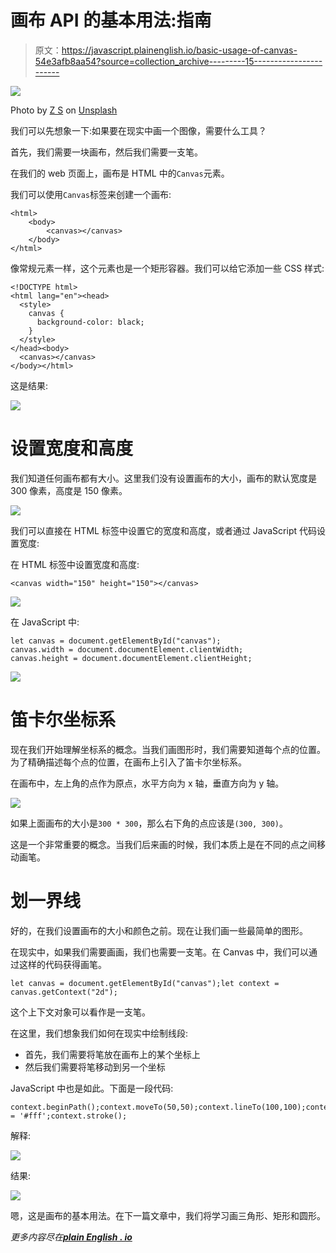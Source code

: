 # 画布 API 的基本用法:指南

> 原文：<https://javascript.plainenglish.io/basic-usage-of-canvas-54e3afb8aa54?source=collection_archive---------15----------------------->

![](img/d37208021d691188bbe2b4536eb368a9.png)

Photo by [Z S](https://unsplash.com/@kovacsz1?utm_source=medium&utm_medium=referral) on [Unsplash](https://unsplash.com?utm_source=medium&utm_medium=referral)

我们可以先想象一下:如果要在现实中画一个图像，需要什么工具？

首先，我们需要一块画布，然后我们需要一支笔。

在我们的 web 页面上，画布是 HTML 中的`Canvas`元素。

我们可以使用`Canvas`标签来创建一个画布:

```
<html>
    <body>
        <canvas></canvas>
    </body>
</html>
```

像常规元素一样，这个元素也是一个矩形容器。我们可以给它添加一些 CSS 样式:

```
<!DOCTYPE html>
<html lang="en"><head>
  <style>
    canvas {
      background-color: black;
    }
  </style>
</head><body>
  <canvas></canvas>
</body></html>
```

这是结果:

![](img/9e5fa741906fc1a9cb64de0a33b2d27b.png)

# 设置宽度和高度

我们知道任何画布都有大小。这里我们没有设置画布的大小，画布的默认宽度是 300 像素，高度是 150 像素。

![](img/6701e5f5abe2c0eecf5ef6e166e089bd.png)

我们可以直接在 HTML 标签中设置它的宽度和高度，或者通过 JavaScript 代码设置宽度:

在 HTML 标签中设置宽度和高度:

```
<canvas width="150" height="150"></canvas>
```

![](img/a928a8724c89bbd9923821e2adb7719d.png)

在 JavaScript 中:

```
let canvas = document.getElementById("canvas");
canvas.width = document.documentElement.clientWidth;
canvas.height = document.documentElement.clientHeight;
```

![](img/90be1f7feed378644dc17b9b871adf1f.png)

# 笛卡尔坐标系

现在我们开始理解坐标系的概念。当我们画图形时，我们需要知道每个点的位置。为了精确描述每个点的位置，在画布上引入了笛卡尔坐标系。

在画布中，左上角的点作为原点，水平方向为 x 轴，垂直方向为 y 轴。

![](img/4606a8c606411c297161eca066be85da.png)

如果上面画布的大小是`300 * 300`，那么右下角的点应该是`(300, 300)`。

这是一个非常重要的概念。当我们后来画的时候，我们本质上是在不同的点之间移动画笔。

# 划一界线

好的，在我们设置画布的大小和颜色之前。现在让我们画一些最简单的图形。

在现实中，如果我们需要画画，我们也需要一支笔。在 Canvas 中，我们可以通过这样的代码获得画笔。

```
let canvas = document.getElementById("canvas");let context = canvas.getContext("2d");
```

这个上下文对象可以看作是一支笔。

在这里，我们想象我们如何在现实中绘制线段:

*   首先，我们需要将笔放在画布上的某个坐标上
*   然后我们需要将笔移动到另一个坐标

JavaScript 中也是如此。下面是一段代码:

```
context.beginPath();context.moveTo(50,50);context.lineTo(100,100);context.strokeStyle = '#fff';context.stroke();
```

解释:

![](img/70570bb69fdaca9178d47d7d10e8bd47.png)

结果:

![](img/306c6d4dbe3f9506a9bdea4b82a12418.png)

嗯，这是画布的基本用法。在下一篇文章中，我们将学习画三角形、矩形和圆形。

*更多内容尽在*[***plain English . io***](http://plainenglish.io/)